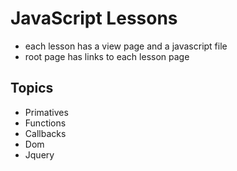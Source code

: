 # JavaScript Lessons
* each lesson has a view page and a javascript file
* root page has links to each lesson page

## Topics
* Primatives
* Functions
* Callbacks
* Dom
* Jquery